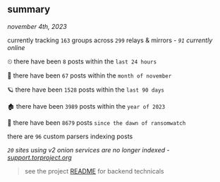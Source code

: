 
## summary
_november 4th, 2023_

currently tracking `163` groups across `299` relays & mirrors - _`91` currently online_

⏲ there have been `8` posts within the `last 24 hours`

🦈 there have been `67` posts within the `month of november`

🪐 there have been `1528` posts within the `last 90 days`

🏚 there have been `3989` posts within the `year of 2023`

🦕 there have been `8679` posts `since the dawn of ransomwatch`

there are `96` custom parsers indexing posts

_`20` sites using v2 onion services are no longer indexed - [support.torproject.org](https://support.torproject.org/onionservices/v2-deprecation/)_

> see the project [README](https://github.com/joshhighet/ransomwatch#ransomwatch--) for backend technicals
